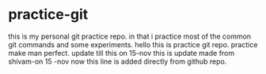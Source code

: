 # practice-git
this is my personal git practice repo. in that i practice most of the common git commands and some experiments. 
hello this is practice git repo.
practice make man perfect.
update till this on 15-nov
this is update made from shivam-on 15 -nov
now this line is added directly from github repo.
